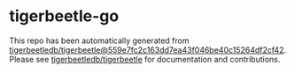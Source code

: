 # tigerbeetle-go
This repo has been automatically generated from [tigerbeetledb/tigerbeetle@559e7fc2c163dd7ea43f046be40c15264df2cf42](https://github.com/tigerbeetledb/tigerbeetle/commit/559e7fc2c163dd7ea43f046be40c15264df2cf42). Please see [tigerbeetledb/tigerbeetle](https://github.com/tigerbeetledb/tigerbeetle) for documentation and contributions.
